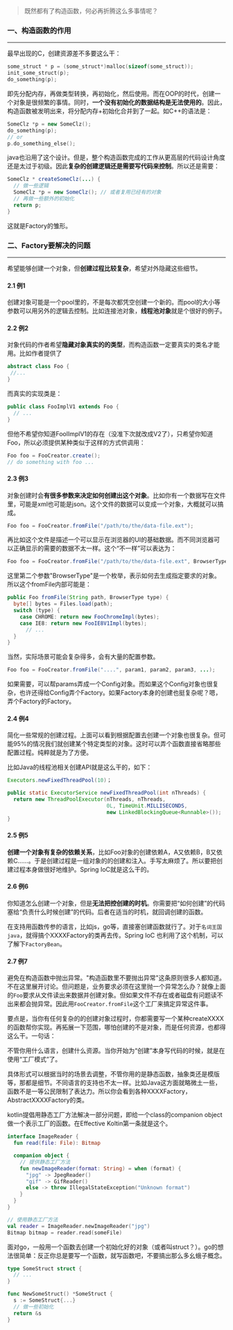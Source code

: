 > 既然都有了构造函数，何必再折腾这么多事情呢？

### 一、构造函数的作用

---

最早出现的C，创建资源差不多要这么干：

```c
some_struct * p = (some_struct*)malloc(sizeof(some_struct));
init_some_struct(p);
do_something(p);
```

即先分配内存，再做类型转换，再初始化，然后使用。而在OOP的时代，创建一个对象是很频繁的事情。同时，**一个没有初始化的数据结构是无法使用的**。因此，构造函数被发明出来，将分配内存+初始化合并到了一起。如C++的语法是：

```c++
SomeClz *p = new SomeClz();
do_something(p); 
// or
p.do_something_else();
```

java也沿用了这个设计。但是，整个构造函数完成的工作从更高层的代码设计角度还是太过于初级。因此**复杂的创建逻辑还是需要写代码来控制**。所以还是需要：

```java
SomeClz * createSomeClz(...) {
  // 做一些逻辑
  SomeClz *p = new SomeClz(); // 或者复用已经有的对象
  // 再做一些额外的初始化
  return p;
} 
```

这就是Factory的雏形。



### 二、Factory要解决的问题

---

希望能够创建一个对象，但**创建过程比较复杂**，希望对外隐藏这些细节。

#### 2.1 例1

创建对象可能是一个pool里的，不是每次都凭空创建一个新的。而pool的大小等参数可以用另外的逻辑去控制。比如连接池对象，**线程池对象**就是个很好的例子。

#### 2.2 例2

对象代码的作者希望**隐藏对象真实的的类型**，而构造函数一定要真实的类名才能用。比如作者提供了

```java
abstract class Foo { 
 //...
}
```

而真实的实现类是：

```java
public class FooImplV1 extends Foo {
  // ...
}
```

但他不希望你知道FoolImplV1的存在（没准下次就改成V2了），只希望你知道Foo，所以必须提供某种类似于这样的方式供调用：

```java
Foo foo = FooCreator.create();
// do something with foo ...
```

#### 2.3 例3

对象创建时会**有很多参数来决定如何创建出这个对象**。比如你有一个数据写在文件里，可能是xml也可能是json。这个文件的数据可以变成一个对象，大概就可以搞成。

```java
Foo foo = FooCreator.fromFile("/path/to/the/data-file.ext");
```

再比如这个文件是描述一个可以显示在浏览器的UI的基础数据。而不同浏览器可以正确显示的需要的数据不太一样。这个“不一样”可以表达为：

```java
Foo foo = FooCreator.fromFile("/path/to/the/data-file.ext", BrowserType.CHROME);
```

这里第二个参数"BrowserType"是一个枚举，表示如何去生成指定要求的对象。所以这个fromFile内部可能是：

```java
public Foo fromFile(String path, BrowserType type) {
  byte[] bytes = Files.load(path);
  switch (type) {
    case CHROME: return new FooChromeImpl(bytes);
    case IE8: return new FooIE8V1Impl(bytes);
      // ...
  }
}
```

当然，实际场景可能会复杂得多，会有大量的配置参数。

```java
Foo foo = FooCreator.fromFile("....", param1, param2, param3, ...);
```

如果需要，可以帮params弄成一个Config对象。而如果这个Config对象也很复杂，也许还得给Config弄个Factory。如果Factory本身的创建也挺复杂呢？嗯，弄个Factory的Factory。

#### 2.4 例4

简化一些常规的创建过程。上面可以看到根据配置去创建一个对象也很复杂。但可能95%的情况我们就创建某个特定类型的对象。这时可以弄个函数直接省略那些配置过程。纯粹就是为了方便。

比如Java的线程池相关创建API就是这么干的，如下：

```java
Executors.newFixedThreadPool(10)；

public static ExecutorService newFixedThreadPool(int nThreads) {
  return new ThreadPoolExecutor(nThreads, nThreads,
                                0L, TimeUnit.MILLISECONDS,
                                new LinkedBlockingQueue<Runnable>());
}
```

#### 2.5 例5

**创建一个对象有复杂的依赖关系**，比如Foo对象的创建依赖A，A又依赖B，B又依赖C……。于是创建过程是一组对象的的创建和注入。手写太麻烦了。所以要把创建过程本身做很好地维护。Spring IoC就是这么干的。

#### 2.6 例6

你知道怎么创建一个对象，但是**无法把控创建的时机**。你需要把“如何创建”的代码塞给“负责什么时候创建”的代码。后者在适当的时机，就回调创建的函数。

在支持用函数传参的语言，比如js，go等，直接塞创建函数就行了。对于`名词王国java`，就得搞个XXXXFactory的类再去传。Spring IoC 也利用了这个机制，可以了解下`FactoryBean`。

#### 2.7 例7

避免在构造函数中抛出异常。"构造函数里不要抛出异常"这条原则很多人都知道。不在这里展开讨论。但问题是，业务要求必须在这里抛一个异常怎么办？就像上面的`Foo`要求从文件读出来数据并创建对象。但如果文件不存在或者磁盘有问题读不出来都会抛异常。因此用`FooCreator.fromFile`这个工厂来搞定异常这件事。 

要点是，当你有任何复杂的的创建对象过程时，你都需要写一个某种createXXXX的函数帮你实现。再拓展一下范围，哪怕创建的不是对象，而是任何资源，也都得这么干。一句话：

不管你用什么语言，创建什么资源。当你开始为“创建”本身写代码的时候，就是在使用“工厂模式”了。

具体形式可以根据当时的场景去调整，不管你用的是静态函数，抽象类还是模版等，那都是细节。不同语言的支持也不太一样。比如Java这方面就略微土一些，函数不是一等公民限制了表达力。所以你会看到各种XXXXFactory，AbstractXXXXFactory的类。

kotlin提倡用静态工厂方法解决一部分问题，即给一个class的companion object做一个表示工厂的函数。在Effective Koltin第一条就是这个。

```kotlin
interface ImageReader {
  fun read(file: File): Bitmap

  companion object {
    // 提供静态工厂方法
    fun newImageReader(format: String) = when (format) {
      "jpg" -> JpegReader()
      "gif" -> GifReader()
      else -> throw IllegalStateException("Unknown format")
    }
  }
}

// 使用静态工厂方法
val reader = ImageReader.newImageReader("jpg")
Bitmap bitmap = reader.read(someFile)
```

面对go，一般用一个函数去创建一个初始化好的对象（或者叫struct？）。go的想法很简单：反正你总是要写一个函数，就写函数吧，不要搞出那么多幺蛾子概念。

```go
type SomeStruct struct {
  // ...
}

func NewSomeStruct() *SomeStruct {
  s := SomeStruct{...}
  // 做一些初始化
  return &s
}
```